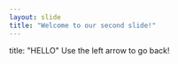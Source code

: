 ```yaml
---
layout: slide
title: "Welcome to our second slide!"
---
```

title: "HELLO"
Use the left arrow to go back!
